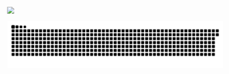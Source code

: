 

![](https://komarev.com/ghpvc/?username=nasqwtf)

![Snake animation](https://github.com/Orlandoj77/Orlandoj77/blob/output/github-contribution-grid-snake.svg)
